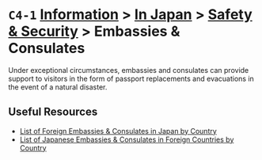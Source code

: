 # `C4-1` [Information](../../../) > [In Japan](../../) > [Safety & Security](../) > Embassies & Consulates

Under exceptional circumstances, embassies and consulates can provide support to visitors in the form of passport replacements and evacuations in the event of a natural disaster.

## Useful Resources
- [List of Foreign Embassies & Consulates in Japan by Country](https://www.japan.travel/en/plan/embassies-foreign/)
- [List of Japanese Embassies & Consulates in Foreign Countries by Country](https://www.japan.travel/en/plan/embassies-japanese/)

